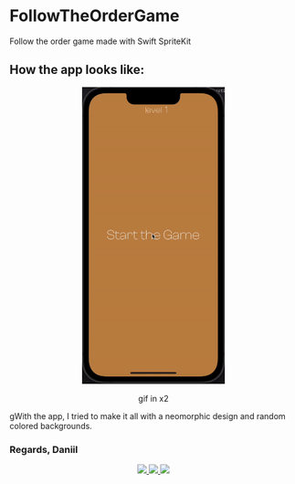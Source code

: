 # FollowTheOrderGame
Follow the order game made with Swift SpriteKit

## How the app looks like:
<div align="center">
<img src="https://github.com/ArtemenkoDany/FollowTheOrderGame/blob/main/gif/ezgif-2-459b77fb1c.gif" width="250" height="520"/>
<p>gif in x2</p>
</div>

<p>gWith the app, I tried to make it all with a neomorphic design and random colored backgrounds.</p>

### Regards, Daniil

<div align="center">
 <a href="https://www.instagram.com/danyderudenko/">
        <img src="https://github.com/ultralytics/yolov5/releases/download/v1.0/logo-social-instagram.png" width="3%"/>
    </a>
 
 <a href="https://github.com/ArtemenkoDany">
        <img src="https://github.com/ultralytics/yolov5/releases/download/v1.0/logo-social-github.png" width="3%"/>
    </a>
 
 <a href="https://www.facebook.com/dany.kreet/">
        <img src="https://github.com/ultralytics/yolov5/releases/download/v1.0/logo-social-facebook.png" width="3%"/>
    </a>
</div>
